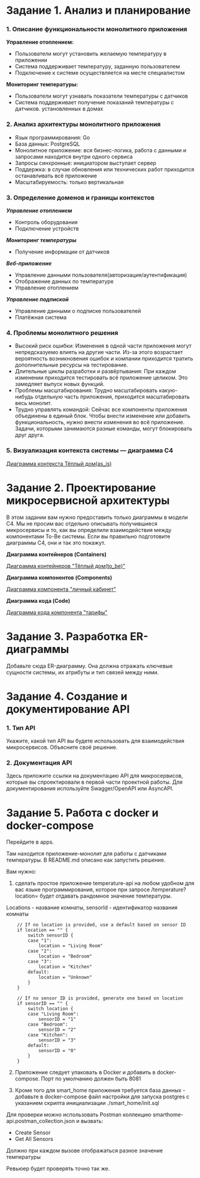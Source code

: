 # Задание 1. Анализ и планирование

### 1. Описание функциональности монолитного приложения

**Управление отоплением:**

- Пользователи могут установить желаемую температуру в приложении  
- Система поддерживает температуру, заданную пользователем  
- Подключение к системе осуществляется на месте специалистом  

**Мониторинг температуры:**

- Пользователи могут узнавать показатели температуры с датчиков  
- Система поддерживает получение показаний температуры с датчиков. установленных в домах  

### 2. Анализ архитектуры монолитного приложения

- Язык программирования: Go
- База данных: PostgreSQL
- Монолитное приложение: вся бизнес-логика, работа с данными и запросами находится внутри одного сервиса
- Запросы синхронные: инициатором выступает сервер
- Поддержка: в случае обновления или технических работ приходится останавливать всё приложение
- Масштабируемость: только вертикальная

### 3. Определение доменов и границы контекстов

***Управление отоплением***
- Контроль оборудования  
- Подключение устройств  

***Мониторинг температуры***
- Получение информации от датчиков

***Веб-приложение***
- Управление данными пользователя(авторизация/аутентификация)
- Отображение данных по температуре
- Управление отоплением

***Управление подпиской***
- Управление данными о подписке пользователей  
- Платёжная система  

### **4. Проблемы монолитного решения**

- Высокий риск ошибки: Изменения в одной части приложения могут непредсказуемо влиять на другие части. Из-за этого возрастает вероятность возникновения ошибок и компании приходится тратить дополнительные ресурсы на тестирование.  
- Длительные циклы разработки и развёртывания: При каждом изменении приходится тестировать всё приложение целиком. Это замедляет выпуск новых функций.  
- Проблемы масштабирования: Трудно масштабировать какую-нибудь отдельную часть приложения, приходится масштабировать весь монолит.  
- Трудно управлять командой: Сейчас все компоненты приложения объединены в единый блок. Чтобы внести изменение или добавить функциональность, нужно внести изменения во всё приложение. Задачи, которыми занимаются разные команды, могут блокировать друг друга.  

### 5. Визуализация контекста системы — диаграмма С4

[Диаграмма контекста Тёплый дом(as_is)](./schemas/context_as_is.png)

# Задание 2. Проектирование микросервисной архитектуры

В этом задании вам нужно предоставить только диаграммы в модели C4. Мы не просим вас отдельно описывать получившиеся микросервисы и то, как вы определили взаимодействия между компонентами To-Be системы. Если вы правильно подготовите диаграммы C4, они и так это покажут.

**Диаграмма контейнеров (Containers)**

[Диаграмма контейнеров "Тёплый дом(to_be)"](./diagrams/container/WarmHouse_Container_to_be.png)

**Диаграмма компонентов (Components)**

[Диаграмма компонента "личный кабинет"](./diagrams/component/WarmHouse_Component_PersonalAccount.png)

**Диаграмма кода (Code)**

[Диаграмма кода компонента "тарифы"](./diagrams/code/WarmHouse_Code_Tariffs.png)

# Задание 3. Разработка ER-диаграммы

Добавьте сюда ER-диаграмму. Она должна отражать ключевые сущности системы, их атрибуты и тип связей между ними.

# Задание 4. Создание и документирование API

### 1. Тип API

Укажите, какой тип API вы будете использовать для взаимодействия микросервисов. Объясните своё решение.

### 2. Документация API

Здесь приложите ссылки на документацию API для микросервисов, которые вы спроектировали в первой части проектной работы. Для документирования используйте Swagger/OpenAPI или AsyncAPI.

# Задание 5. Работа с docker и docker-compose

Перейдите в apps.

Там находится приложение-монолит для работы с датчиками температуры. В README.md описано как запустить решение.

Вам нужно:

1) сделать простое приложение temperature-api на любом удобном для вас языке программирования, которое при запросе /temperature?location= будет отдавать рандомное значение температуры.

Locations - название комнаты, sensorId - идентификатор названия комнаты

```
	// If no location is provided, use a default based on sensor ID
	if location == "" {
		switch sensorID {
		case "1":
			location = "Living Room"
		case "2":
			location = "Bedroom"
		case "3":
			location = "Kitchen"
		default:
			location = "Unknown"
		}
	}

	// If no sensor ID is provided, generate one based on location
	if sensorID == "" {
		switch location {
		case "Living Room":
			sensorID = "1"
		case "Bedroom":
			sensorID = "2"
		case "Kitchen":
			sensorID = "3"
		default:
			sensorID = "0"
		}
	}
```

2) Приложение следует упаковать в Docker и добавить в docker-compose. Порт по умолчанию должен быть 8081

3) Кроме того для smart_home приложения требуется база данных - добавьте в docker-compose файл настройки для запуска postgres с указанием скрипта инициализации ./smart_home/init.sql

Для проверки можно использовать Postman коллекцию smarthome-api.postman_collection.json и вызвать:

- Create Sensor
- Get All Sensors

Должно при каждом вызове отображаться разное значение температуры

Ревьюер будет проверять точно так же.


